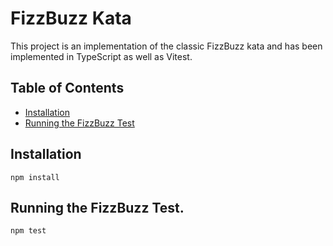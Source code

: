 # FizzBuzz Kata

This project is an implementation of the classic FizzBuzz kata and has been implemented in TypeScript as well as Vitest.

## Table of Contents

-   [Installation](#installation)
-   [Running the FizzBuzz Test](#running-the-fizzbuzz-test)

## Installation

`npm install`

## Running the FizzBuzz Test.

`npm test`
